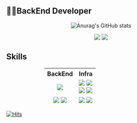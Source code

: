 ## 👨‍💻BackEnd Developer

<div align=center>
  
![Anurag's GitHub stats](https://github-readme-stats.vercel.app/api?username=phantom08266&theme=tokyonight&show_icons=true)
</div>

<div align=center>
  
<a href="https://morethantoday.tistory.com/" target="_blank"><img src="https://img.shields.io/badge/Blog-181717?style=flat&logo=Bitdefender"/></a>
<a href="mailto:phantom08266@gmail.com" target="_blank"><img src="https://img.shields.io/badge/Gmail-EA4335?style=flat&logo=Gmail&logoColor=white"/></a>
</div>


## Skills 

<table style="border:none; width:60%; height: 100px; margin: auto; text-align: center;">
	<th style="text-align: center">BackEnd</th>
	<th style="text-align: center">Infra</th>
	<tr><!-- 첫번째 줄 시작 -->
	    <td>
			<img src="https://img.shields.io/badge/Java-007396?style=flat-square&logo=Java&logoColor=white"/>
		</td>
	    <td>
			<img src="https://img.shields.io/badge/Amazon EC2-232F3E?style=flat-square&logo=Amazon AWS&logoColor=white"/></a>
			<img src="https://img.shields.io/badge/Amazon RDS-232F3E?style=flat-square&logo=Amazon AWS&logoColor=white"/></br>
			<img src="https://img.shields.io/badge/Amazon S3-569A31?style=flat-square&logo=Amazon S3&logoColor=white"/></a>
			<img src="https://img.shields.io/badge/Naver Cloud Platform-03C75A?style=flat-square&logo=Naver&logoColor=white"/></a>
		</td>
	</tr><!-- 첫번째 줄 끝 -->
	<tr><!-- 두번째 줄 시작 -->
	    <td>
			<img src="https://img.shields.io/badge/SpringBoot-6DB33F?style=flat-square&logo=Spring&logoColor=white"/></a>
			<img src="https://img.shields.io/badge/Spring MVC-6DB33F?style=flat-square&logo=Spring MVC&logoColor=transparent"/>
		</td>
	    <td>
			<img src="https://img.shields.io/badge/Jenkins-D24939?style=flat-square&logo=Jenkins&logoColor=white"/></a>
			<img src="https://img.shields.io/badge/GitHub Actions-2088FF?style=flat-square&logo=GitHub Actions&logoColor=white"/>
		</td>
	</tr><!-- 두번째 줄 끝 -->
	<tr>
		<td>
			<img src="https://img.shields.io/badge/JPA-3ECF8E?style=flat-square&logo=JPA&logoColor=white"/></a>
			<img src="https://img.shields.io/badge/MyBatis-E60012?style=flat-square&logo=MyBatis&logoColor=white"/>
		</td>
		<td>
			<img src="https://img.shields.io/badge/MySQL-4479A1?style=flat-square&logo=mysql&logoColor=white"/></a>
			<img src="https://img.shields.io/badge/MariaDB-003545?style=flat-square&logo=MariaDB&logoColor=white"/>
		</td>
	</tr>
	<tr>
		<td>
			<img src="https://img.shields.io/badge/JUnit5-25A162?style=flat-square&logo=JUnit5&logoColor=white"/></a>
			<img src="https://img.shields.io/badge/Mockito-006600?style=flat-square&logo=Mockito&logoColor=white"/>
		</td>
		<td>
			<img src="https://img.shields.io/badge/NGINX-009639?style=flat-square&logo=NGINX&logoColor=white"/>
		</td>
	</tr>
	<tr>
		<td>
			<img src="https://img.shields.io/badge/Gradle-02303A?style=flat-square&logo=Gradle&logoColor=white"/>
		</td>
		<td>
		</td>
	</tr>
</table>

[![Hits](https://hits.seeyoufarm.com/api/count/incr/badge.svg?url=https%3A%2F%2Fgithub.com%2Fphantom08266&count_bg=%2379C83D&title_bg=%23555555&icon=&icon_color=%23E7E7E7&title=hits&edge_flat=false)](https://hits.seeyoufarm.com)
